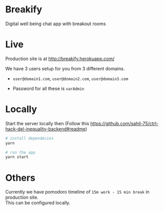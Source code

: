 # Breakify

Digital well being chat app with breakout rooms

# Live
Production site is at http://breakify.herokuapp.com/

We have 3 users setup for you from 3 different domains.

- `user@domain1.com`, `user@domain2.com`, `user@domain3.com`

- Password for all these is `varAdmin`

# Locally
Start the server locally then (Follow this https://github.com/sahil-75/ctrl-hack-del-inequality-backend#readme)

```bash
# install dependecies
yarn

# run the app
yarn start
```

# Others
Currently we have pomodoro timeline of 
`15m work - 15 min break` in production site.  
This can be configured locally.